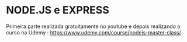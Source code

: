# NODE.JS e EXPRESS

Primeira parte realizada gratuitamente no youtube e depois realizando o curso na Udemy : https://www.udemy.com/course/nodejs-master-class/
